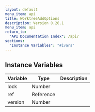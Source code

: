 ```yaml
---
layout: default
menu_item: api
title: WorktreeAddOptions
description: Version 0.26.1
menu_item: api
return_to:
  "API Documentation Index": /api/
sections:
  "Instance Variables": "#ivars"
---
```


## <a name="ivars"></a>Instance Variables

| Variable | Type | Description |
| --- | --- | --- |
| <a name="lock"></a>lock | Number |  |
| <a name="ref"></a>ref | Reference |  |
| <a name="version"></a>version | Number |  |

